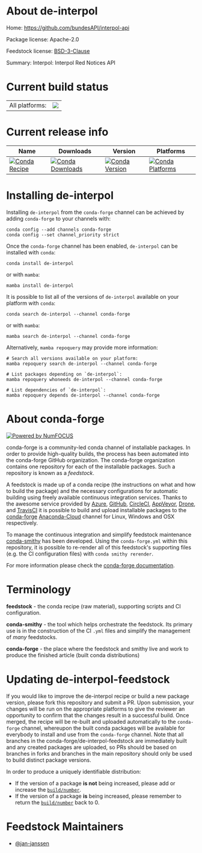 About de-interpol
=================

Home: https://github.com/bundesAPI/interpol-api

Package license: Apache-2.0

Feedstock license: [BSD-3-Clause](https://github.com/conda-forge/de-interpol-feedstock/blob/main/LICENSE.txt)

Summary: Interpol: Interpol Red Notices API

Current build status
====================


<table><tr><td>All platforms:</td>
    <td>
      <a href="https://dev.azure.com/conda-forge/feedstock-builds/_build/latest?definitionId=17413&branchName=main">
        <img src="https://dev.azure.com/conda-forge/feedstock-builds/_apis/build/status/de-interpol-feedstock?branchName=main">
      </a>
    </td>
  </tr>
</table>

Current release info
====================

| Name | Downloads | Version | Platforms |
| --- | --- | --- | --- |
| [![Conda Recipe](https://img.shields.io/badge/recipe-de--interpol-green.svg)](https://anaconda.org/conda-forge/de-interpol) | [![Conda Downloads](https://img.shields.io/conda/dn/conda-forge/de-interpol.svg)](https://anaconda.org/conda-forge/de-interpol) | [![Conda Version](https://img.shields.io/conda/vn/conda-forge/de-interpol.svg)](https://anaconda.org/conda-forge/de-interpol) | [![Conda Platforms](https://img.shields.io/conda/pn/conda-forge/de-interpol.svg)](https://anaconda.org/conda-forge/de-interpol) |

Installing de-interpol
======================

Installing `de-interpol` from the `conda-forge` channel can be achieved by adding `conda-forge` to your channels with:

```
conda config --add channels conda-forge
conda config --set channel_priority strict
```

Once the `conda-forge` channel has been enabled, `de-interpol` can be installed with `conda`:

```
conda install de-interpol
```

or with `mamba`:

```
mamba install de-interpol
```

It is possible to list all of the versions of `de-interpol` available on your platform with `conda`:

```
conda search de-interpol --channel conda-forge
```

or with `mamba`:

```
mamba search de-interpol --channel conda-forge
```

Alternatively, `mamba repoquery` may provide more information:

```
# Search all versions available on your platform:
mamba repoquery search de-interpol --channel conda-forge

# List packages depending on `de-interpol`:
mamba repoquery whoneeds de-interpol --channel conda-forge

# List dependencies of `de-interpol`:
mamba repoquery depends de-interpol --channel conda-forge
```


About conda-forge
=================

[![Powered by
NumFOCUS](https://img.shields.io/badge/powered%20by-NumFOCUS-orange.svg?style=flat&colorA=E1523D&colorB=007D8A)](https://numfocus.org)

conda-forge is a community-led conda channel of installable packages.
In order to provide high-quality builds, the process has been automated into the
conda-forge GitHub organization. The conda-forge organization contains one repository
for each of the installable packages. Such a repository is known as a *feedstock*.

A feedstock is made up of a conda recipe (the instructions on what and how to build
the package) and the necessary configurations for automatic building using freely
available continuous integration services. Thanks to the awesome service provided by
[Azure](https://azure.microsoft.com/en-us/services/devops/), [GitHub](https://github.com/),
[CircleCI](https://circleci.com/), [AppVeyor](https://www.appveyor.com/),
[Drone](https://cloud.drone.io/welcome), and [TravisCI](https://travis-ci.com/)
it is possible to build and upload installable packages to the
[conda-forge](https://anaconda.org/conda-forge) [Anaconda-Cloud](https://anaconda.org/)
channel for Linux, Windows and OSX respectively.

To manage the continuous integration and simplify feedstock maintenance
[conda-smithy](https://github.com/conda-forge/conda-smithy) has been developed.
Using the ``conda-forge.yml`` within this repository, it is possible to re-render all of
this feedstock's supporting files (e.g. the CI configuration files) with ``conda smithy rerender``.

For more information please check the [conda-forge documentation](https://conda-forge.org/docs/).

Terminology
===========

**feedstock** - the conda recipe (raw material), supporting scripts and CI configuration.

**conda-smithy** - the tool which helps orchestrate the feedstock.
                   Its primary use is in the construction of the CI ``.yml`` files
                   and simplify the management of *many* feedstocks.

**conda-forge** - the place where the feedstock and smithy live and work to
                  produce the finished article (built conda distributions)


Updating de-interpol-feedstock
==============================

If you would like to improve the de-interpol recipe or build a new
package version, please fork this repository and submit a PR. Upon submission,
your changes will be run on the appropriate platforms to give the reviewer an
opportunity to confirm that the changes result in a successful build. Once
merged, the recipe will be re-built and uploaded automatically to the
`conda-forge` channel, whereupon the built conda packages will be available for
everybody to install and use from the `conda-forge` channel.
Note that all branches in the conda-forge/de-interpol-feedstock are
immediately built and any created packages are uploaded, so PRs should be based
on branches in forks and branches in the main repository should only be used to
build distinct package versions.

In order to produce a uniquely identifiable distribution:
 * If the version of a package **is not** being increased, please add or increase
   the [``build/number``](https://docs.conda.io/projects/conda-build/en/latest/resources/define-metadata.html#build-number-and-string).
 * If the version of a package **is** being increased, please remember to return
   the [``build/number``](https://docs.conda.io/projects/conda-build/en/latest/resources/define-metadata.html#build-number-and-string)
   back to 0.

Feedstock Maintainers
=====================

* [@jan-janssen](https://github.com/jan-janssen/)

